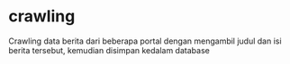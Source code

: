# crawling
Crawling data berita dari beberapa portal dengan mengambil judul dan isi  berita tersebut, kemudian disimpan kedalam database

